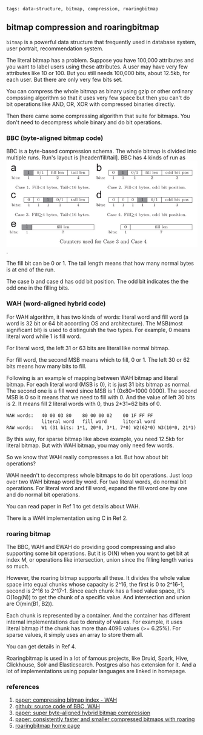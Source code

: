 ```metadata
tags: data-structure, bitmap, compression, roaringbitmap
```

## bitmap compression and roaringbitmap
`bitmap` is a powerful data structure that frequently used in database system, user
 portrait, recommendation system.

The literal bitmap has a problem. Suppose you have 100,000 attributes and you want to
 label users using these attributes. A user may have very few attributes like 10 or 100.
 But you still needs 100,000 bits, about 12.5kb, for each user. But there are only very
 few bits set.

You can compress the whole bitmap as binary using gzip or other ordinary compssing algorithm
 so that it uses very few space but then you can't do bit operations like AND, OR, XOR
 with compressed binaries directly.

Then there came some compressing algorithm that suite for bitmaps. You don't need to decompress
 whole binary and do bit operations.

### BBC (byte-aligned bitmap code)
BBC is a byte-based compression schema. The whole bitmap is divided into multiple runs.
Run's layout is [header/fill/tail]. BBC has 4 kinds of run as
 ![following image](./images/bitmap_bbc_runs.jpg).

The fill bit can be 0 or 1. The tail length means that how many normal bytes is at end of
 the run.

The case b and case d has odd bit position. The odd bit indicates the the odd one in the
 filling bits.

### WAH (word-aligned hybrid code)
For WAH algorithm, it has two kinds of words: literal word and fill word (a word is
 32 bit or 64 bit according OS and architecture). The MSB(most significant bit) is used to
 distinguish the two types. For example, 0 means literal word while 1 is fill word.

For literal word, the left 31 or 63 bits are literal like normal bitmap.

For fill word, the second MSB means which to fill, 0 or 1. The left 30 or 62 bits means
 how many bits to fill.

Following is an example of mapping between WAH bitmap and literal bitmap. For each
 literal word (MSB is 0), it is just 31 bits bitmap as normal. The second one is a fill
 word since MSB is 1 (0x80=1000 0000). The second MSB is 0 so it means that we need to fill
 with 0. And the value of left 30 bits is 2. It means fill 2 literal words with 0, thus
 2*31=62 bits of 0.

```
WAH words:   40 00 03 80    80 00 00 02    00 1F FF FF
             literal word   fill word      literal word
RAW words:   W1 (31 bits: 1*1, 20*0, 3*1, 7*0) W2(62*0) W3(10*0, 21*1)
```

By this way, for sparse bitmap like above example, you need 12.5kb for literal bitmap. But
 with WAH bitmap, you may only need few words.

So we know that WAH really compresses a lot. But how about bit operations?

WAH needn't to decompress whole bitmaps to do bit operations. Just loop over two WAH bitmap
 word by word. For two literal words, do normal bit operations. For literal word and fill
 word, expand the fill word one by one and do normal bit operations.

You can read paper in Ref 1 to get details about WAH.

There is a WAH implementation using C in Ref 2.

### roaring bitmap
The BBC, WAH and EWAH do providing good compressing and also supporting some bit operations.
But it is O(N) when you want to get bit at index M, or operations like intersection, union
 since the filling length varies so much.

However, the roaring bitmap supports all these. It divides the whole value space into equal
 chunks whose capacity is 2^16, the first is 0 to 2^16-1, second is 2^16 to 2^17-1. Since each
 chunk has a fixed value space, it's O(1og(N)) to get the chunk of a specific value. And
 intersection and union are O(min(B1, B2)).

Each chunk is represented by a container. And the container has different internal implementations
 due to density of values. For example, it uses literal bitmap if the chunk has more than
 4096 values (>= 6.25%). For sparse values, it simply uses an array to store them all.

You can get details in Ref 4.

Roaringbitmap is used in a lot of famous projects, like Druid, Spark, Hive, Clickhouse, Solr
 and Elasticsearch. Postgres also has extension for it. And a lot of implementations using
 popular languages are linked in homepage.

### references
1. [paper: compressing bitmap index - WAH](https://sdm.lbl.gov/~kewu/ps/LBNL-49627.pdf)
2. [github: source code of BBC, WAH](https://github.com/alexander-io/Bitmap-Engine/tree/master/BitmapEngine/src)
3. [paper: super byte-aligned hybrid bitmap compression](https://dbs.snu.ac.kr/papers/sbh16.pdf)
4. [paper: consistently faster and smaller compressed bitmaps with roaring](https://arxiv.org/pdf/1603.06549.pdf)
5. [roaringbitmap home page](https://roaringbitmap.org/)
